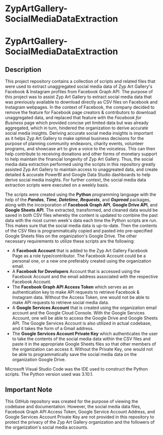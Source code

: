 # ZypArtGallery-SocialMediaDataExtraction

# ZypArtGallery-SocialMediaDataExtraction

## Description

This project repository contains a collection of scripts and related files that were used to extract unaggregated social media data of Zyp Art Gallery's Facebook & Instagram profiles from Facebook Graph API. The purpose of this project was to assist Zyp Art Gallery to extract social media data that was previously available to download directly as CSV files on Facebook and Instagram webpages. In the context of Facebook, the company decided to remove the feature for Facebook page creators & contributors to download unaggregated data, and replaced that feature with the _Facebook for Business_ page which provided concise yet limited data but was already aggregated, which in turn, hindered the organization to derive accurate social media insights. Deriving accurate social media insights is important as it helps Zyp Art Gallery to make optimal business decisions for the purpose of planning community endeavors, charity events, volunteer programs, and showcase art to give a voice to the voiceless. This can then help contribute to receiving donations and other forms of monetary support to help maintain the financial longevity of Zyp Art Gallery. Thus, the social media data extraction performed using the scripts in this repository greatly assisted Zyp Art Gallery to maintain access to unaggreated data, and create detailed & accurate PowerBI and Google Data Studio dashboards to help derive social media insights. For further context, the social media data extraction scripts were executed on a weekly basis.

The scripts were created using the **Python** programming language with the help of the **_Pandas_**, **_Time_**, **_Datetime_**, **_Requests_**, and **_Gspread_** packages, along with the incorporation of **Facebook Graph API**, **Google Drive API**, and **Google Sheets API**. The extracted, transformed, and cleaned data would be saved in both CSV files whereby the content is updated to combine the past data with the most curren week's data each time the Python scripts are run. This makes sure that the social media data is up-to-date. Then the contents of the CSV files is programmatically copied and pasted into pre-specified Google Sheets files on the organization's Google Drive. The other necessary requirements to utilize these scripts are the following:
* A **Facebook Account** that is added to the Zyp Art Gallery Facebook Page as a role type/contributor. The Facebook Account could be a personal one, or a new one preferably created using the organization email.
* A **Facebook for Developers** Account that is accessed using the Facebook Account and the email address associated with the respective Facebook Account.
* The **Facebook Graph API Access Token** which serves as an authentication key to make API requests to retrieve Facebook & Instagram data. Without the Access Token, one would not be able to make API requests to retrieve social media data.
* A **Google Services Account** that is created using the organization email account and the Google Cloud Console. With the Google Services Account, one will be able to access the Google Drive and Google Sheets API. The Google Services Account is also utilized in actual codebase, and it takes the form of a Gmail address.
* The **Google Services Account Private Key** which authenticates the user to take the contents of the social media data within the CSV files and paste it in the appropriate Google Sheets files so that other members of the organization can access it. Without the Private Key, one would not be able to programmatically save the social media data on the organization Google Drive.

Microsoft Visual Studio Code was the IDE used to construct the Python scripts. The Python version used was 3.10.1.

## Important Note

This GitHub repository was created for the purpose of viewing the codebase and documentation. However, the social media data files, Facebook Graph API Access Token, Google Service Account Address, and Google Services Account Private Key are not provided in this repository to protect the privacy of the Zyp Art Gallery organization and the followers of the organization's social media accounts.
